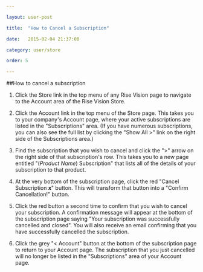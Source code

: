 ```yaml
---

layout: user-post

title:  "How to Cancel a Subscription"

date:   2015-02-04 21:37:00

category: user/store

order: 5

---
```


##How to cancel a subscription

1. Click the Store link in the top menu of any Rise Vision page to navigate to the Account area of the Rise Vision Store.

2. Click the Account link in the top menu of the Store page. This takes you to your company's Account page, where your active subscriptions are listed in the "Subscriptions" area. (If you have numerous subscriptions, you can also see the full list by clicking the "Show All >" link on the right side of the Subscriptions area.)

3. Find the subscription that you wish to cancel and click the ">" arrow on the right side of that subscription's row. This takes you to a new page entitled "(*Product Name*) Subscription" that lists all of the details of your subscription to that product.

4. At the very bottom of the subscription page, click the red "Cancel Subscription **x**" button. This will transform that button into a "Confirm Cancellation!" button.

5. Click the red button a second time to confirm that you wish to cancel your subscription.  A confirmation message will appear at the bottom of the subscription page saying "Your subscription was successfully cancelled and closed". You will also receive an email confirming that you have successfully cancelled the subscription.

6. Click the grey "< Account" button at the bottom of the subscription page to return to your Account page. The subscription that you just cancelled will no longer be listed in the "Subscriptions" area of your Account page.
